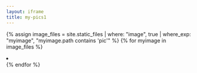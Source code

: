 ```yaml
---
layout: iframe
title: my-pics1
---
```

{% assign image_files = site.static_files | where: "image", true | where_exp: "myimage", "myimage.path contains 'pic'" %}
{% for myimage in image_files %}
    <li data-src="{{ myimage.path }}"></li>
{% endfor %}
